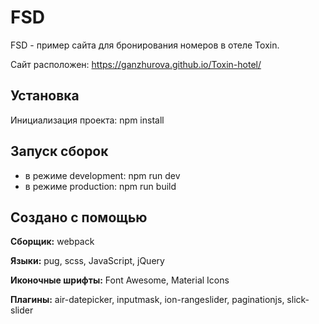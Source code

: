 # FSD
FSD - пример сайта для бронирования номеров в отеле Toxin.

Сайт расположен: https://ganzhurova.github.io/Toxin-hotel/

## Установка
Инициализация проекта: npm install

## Запуск сборок
* в режиме development: npm run dev
* в режиме production: npm run build

## Создано с помощью
**Сборщик:** webpack

**Языки:** pug, scss, JavaScript, jQuery

**Иконочные шрифты:** Font Awesome, Material Icons

**Плагины:** air-datepicker, inputmask, ion-rangeslider, paginationjs, slick-slider
